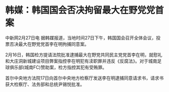 # 韩媒：韩国国会否决拘留最大在野党党首案

中新网2月27日电 据韩媒报道，当地时间27日下午，韩国国会召开全体会议，投票否决最大在野党党首李在明拘捕同意案。

2月16日，韩国检方提请法院批准逮捕最大在野党共同民主党党首李在明，就慰礼和大庄洞新城建设项目弊案指控李在明犯有渎职罪并违反《反腐法》。对于城南足球俱乐部(城南FC)赞助案，检方指控其犯有受贿罪。

首尔中央地方法院17日向首尔中央地方检察厅发送李在明逮捕同意请求书，请求书获大检察厅、法务部和总统尹锡悦批准。

